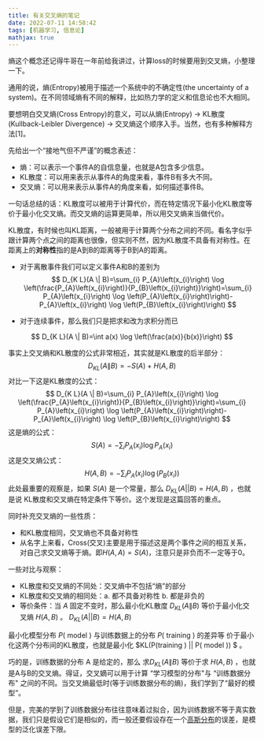 ```yaml
---
title: 有关交叉熵的笔记
date: 2022-07-11 14:58:42
tags: [机器学习, 信息论]
mathjax: true
---
```


熵这个概念还记得牛哥在一年前给我讲过，计算loss的时候要用到交叉熵，小整理一下。

通用的说，熵(Entropy)被用于描述一个系统中的不确定性(the uncertainty of a system)。在不同领域熵有不同的解释，比如热力学的定义和信息论也不大相同。

要想明白交叉熵(Cross Entropy)的意义，可以从熵(Entropy) -> KL散度(Kullback-Leibler Divergence) -> 交叉熵这个顺序入手。当然，也有多种解释方法[1]。

先给出一个“接地气但不严谨”的概念表述：

- 熵：可以表示一个事件A的自信息量，也就是A包含多少信息。
- KL散度：可以用来表示从事件A的角度来看，事件B有多大不同。
- 交叉熵：可以用来表示从事件A的角度来看，如何描述事件B。

一句话总结的话：KL散度可以被用于计算代价，而在特定情况下最小化KL散度等价于最小化交叉熵。而交叉熵的运算更简单，所以用交叉熵来当做代价。

KL散度，有时候也叫KL距离，一般被用于计算两个分布之间的不同。看名字似乎跟计算两个点之间的距离也很像，但实则不然，因为KL散度不具备有对称性。在距离上的**对称性**指的是A到B的距离等于B到A的距离。

- 对于离散事件我们可以定义事件A和B的差别为 
  $$
  D_{K L}(A \| B)=\sum_{i} P_{A}\left(x_{i}\right) \log \left(\frac{P_{A}\left(x_{i}\right)}{P_{B}\left(x_{i}\right)}\right)=\sum_{i} P_{A}\left(x_{i}\right) \log \left(P_{A}\left(x_{i}\right)\right)-P_{A}\left(x_{i}\right) \log \left(P_{B}\left(x_{i}\right)\right)
  $$

- 对于连续事件，那么我们只是把求和改为求积分而已

$$
D_{K L}(A \| B)=\int a(x) \log \left(\frac{a(x)}{b(x)}\right)
$$

事实上交叉熵和KL散度的公式非常相近，其实就是KL散度的后半部分：
$$
D_{K L}(A \| B)=-S(A)+H(A, B)
$$
对比一下这是KL散度的公式：
$$
 D_{K L}(A \| B)=\sum_{i} P_{A}\left(x_{i}\right) \log \left(\frac{P_{A}\left(x_{i}\right)}{P_{B}\left(x_{i}\right)}\right)=\sum_{i} P_{A}\left(x_{i}\right) \log \left(P_{A}\left(x_{i}\right)\right)-P_{A}\left(x_{i}\right) \log \left(P_{B}\left(x_{i}\right)\right)
$$
这是熵的公式：
$$
S(A)=-\sum_{i} P_{A}\left(x_{i}\right) \log P_{A}\left(x_{i}\right)
$$
这是交叉熵公式：
$$
H(A, B)=-\sum_{i} P_{A}\left(x_{i}\right) \log \left(P_{B}\left(x_{i}\right)\right)
$$
此处最重要的观察是，如果 $S(A)$ 是一个常量，那么 $D_{K L}(A|| B)=H(A, B)$ ，也就是说 KL散度和交叉熵在特定条件下等价。这个发现是这篇回答的重点。

同时补充交叉熵的一些性质：

- 和KL散度相同，交叉熵也不具备对称性
- 从名字上来看，Cross(交叉)主要是用于描述这是两个事件之间的相互关系，对自己求交叉熵等于熵。即$H(A, A)=S(A)$，注意只是非负而不一定等于0。

一些对比与观察：

- KL散度和交叉熵的不同处：交叉熵中不包括“熵”的部分
- KL散度和交叉熵的相同处：a. 都不具备对称性 b. 都是非负的
- 等价条件：当 $A$ 固定不变时，那么最小化KL散度 $D_{K L}(A \| B)$ 等价于最小化交 叉熵 $H(A, B)$ 。 $D_{K L}(A|| B)=H(A, B)$

最小化模型分布 $P($ model $)$ 与训练数据上的分布 $P($ training $)$ 的差异等 价于最小化这两个分布间的KL散度，也就是最小化 $KL(P(training ) || P( model )) $ 。

巧的是，训练数据的分布 $\mathrm{A}$ 是给定的，那么 求$D_{K L}(A \| B)$ 等价于求 $H(A, B)$ ，也就是A与B的交叉熵。得证，交叉嫡可以用于计算 “学习模型的分布"与 “训练数据分布" 之间的不同。当交叉熵最低时(等于训练数据分布的熵)，我们学到了“最好的模型”。

但是，完美的学到了训练数据分布往往意味着过拟合，因为训练数据不等于真实数据，我们只是假设它们是相似的，而一般还要假设存在一个[高斯分布](https://www.zhihu.com/search?q=高斯分布&search_source=Entity&hybrid_search_source=Entity&hybrid_search_extra={"sourceType"%3A"answer"%2C"sourceId"%3A244557337})的误差，是模型的泛化误差下限。
